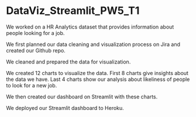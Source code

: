# DataViz_Streamlit_PW5_T1

We worked on a HR Analytics dataset that provides information about people looking for a job.

We first planned our data cleaning and visualization process on Jira and created our Github repo.

We cleaned and prepared the data for visualization.

We created 12 charts to visualize the data. First 8 charts give insights about the data we have. Last 4 charts show our analysis about likeliness of people to look for a new job.

We then created our dashboard on Streamlit with these charts.

We deployed our Streamlit dashboard to Heroku.
